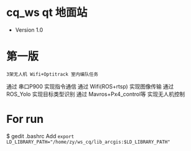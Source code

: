 
# cq_ws qt 地面站
- Version 1.0

# 第一版
	3架无人机 Wifi+Optitrack 室内编队任务

通过 串口P900 实现指令通信
通过 Wifi(ROS+rtsp) 实现图像传输
通过 ROS_Yolo 实现目标类型识别
通过 Mavros+Px4_control等 实现无人机控制

# For run
$ gedit .bashrc
Add `export LD_LIBRARY_PATH="/home/zy/ws_cq/lib_arcgis:$LD_LIBRARY_PATH"`



 

